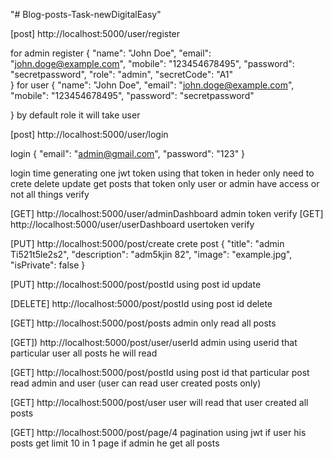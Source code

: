 "# Blog-posts-Task-newDigitalEasy" 



[post]   http://localhost:5000/user/register 

for admin    register
{
    "name": "John Doe",
    "email": "john.doge@example.com",
    "mobile": "123454678495",
    "password": "secretpassword",
    "role": "admin",
    "secretCode": "A1"          
}
for user 
{
    "name": "John Doe",
    "email": "john.doge@example.com",
    "mobile": "123454678495",
    "password": "secretpassword"
   
}
by default role it will take user

[post]   http://localhost:5000/user/login

login 
{
  "email": "admin@gmail.com",
  "password": "123"
}

login time generating one jwt token  using that token in heder only need to 
crete delete update get posts that token only user or admin have access or not all things verify

[GET]   http://localhost:5000/user/adminDashboard    admin token verify
[GET]   http://localhost:5000/user/userDashboard    usertoken verify

[PUT]    http://localhost:5000/post/create
 crete post 
 {
    "title": "admin Ti521t5le2s2",
    "description": "adm5kjin 82",
    "image": "example.jpg",
    "isPrivate": false
}

[PUT]   http://localhost:5000/post/postId
using post id update 

[DELETE] http://localhost:5000/post/postId
using post id delete 


[GET]  http://localhost:5000/post/posts
 admin only read all posts     

[GET]) http://localhost:5000/post/user/userId
admin using userid that particular user all posts he will read

[GET]  http://localhost:5000/post/postId
using post id that particular post read admin and user (user can read user created posts only)

[GET]  http://localhost:5000/post/user
user will read that user created all posts

[GET]  http://localhost:5000/post/page/4
pagination   using jwt  if user his posts get limit 10 in 1 page if admin he get all posts
